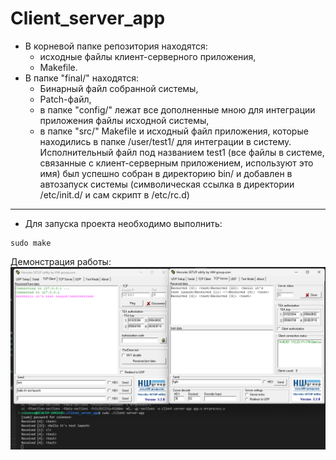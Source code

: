 # Client_server_app
- В корневой папке репозитория находятся: 
    - исходные файлы клиент-серверного приложения,
    - Makefile.
- В папке "final/" находятся:
    - Бинарный файл собранной системы,
    - Patch-файл,
    - в папке "config/" лежат все дополненные мною для интеграции приложения файлы исходной системы,
    - в папке "src/" Makefile и исходный файл приложения, которые находились в папке /user/test1/ для интеграции в систему.
Исполнительный файл под названием test1 (все файлы в системе, связанные с клиент-серверным приложением, используют это имя) был успешно собран в директорию bin/ и добавлен в автозапуск системы (символическая ссылка в директории /etc/init.d/ и сам скрипт в /etc/rc.d)
----
- Для запуска проекта необходимо выполнить:
```
sudo make
```
Демонстрация работы:
![example](example.png)